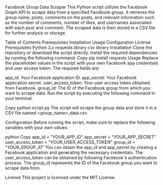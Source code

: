 Facebook Group Data Scraper
This Python script utilizes the Facebook Graph API to scrape data from a specified Facebook group. It retrieves the group name, posts, comments on the posts, and relevant information such as the number of comments, number of likes, and usernames associated with each post and comment. The scraped data is then stored in a CSV file for further analysis or storage.

Table of Contents
Prerequisites
Installation
Usage
Configuration
License
Prerequisites
Python 3.x
requests library
csv library
Installation
Clone the repository or download the script directly.
Install the required dependencies by running the following command:
Copy
pip install requests
Usage
Replace the placeholder values in the script with your own Facebook app credentials and user access token. The required fields are:

app_id: Your Facebook application ID.
app_secret: Your Facebook application secret.
user_access_token: Your user access token obtained from Facebook.
group_id: The ID of the Facebook group from which you want to scrape data.
Run the script by executing the following command in your terminal:

Copy
python script.py
The script will scrape the group data and store it in a CSV file named <group_name>_data.csv.

Configuration
Before running the script, make sure to replace the following variables with your own values:

python
Copy
app_id = "YOUR_APP_ID"
app_secret = "YOUR_APP_SECRET"
user_access_token = "YOUR_USER_ACCESS_TOKEN"
group_id = "YOUR_GROUP_ID"
You can obtain the app_id and app_secret by creating a Facebook application and generating the necessary credentials. The user_access_token can be obtained by following Facebook's authentication process. The group_id represents the ID of the Facebook group you want to scrape data from.

License
This project is licensed under the MIT License.
